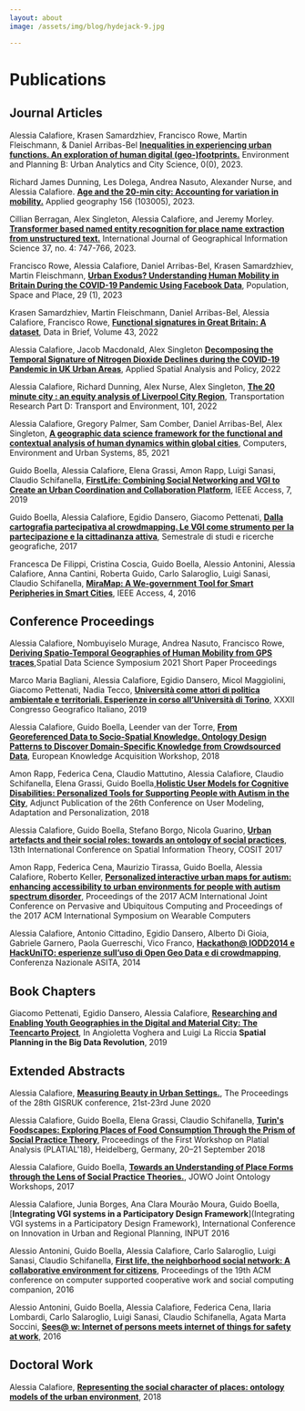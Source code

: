 ```yaml
---
layout: about
image: /assets/img/blog/hydejack-9.jpg

---
```

# Publications

## Journal Articles

Alessia Calafiore, Krasen Samardzhiev, Francisco Rowe, Martin Fleischmann, & Daniel Arribas-Bel [**Inequalities in experiencing urban functions. An exploration of human digital (geo-)footprints.**](https://doi.org/10.1177/23998083231208507) Environment and Planning B: Urban Analytics and City Science, 0(0), 2023. 

Richard James Dunning, Les Dolega, Andrea Nasuto, Alexander Nurse, and Alessia Calafiore. [**Age and the 20-min city: Accounting for variation in mobility.**](https://www.sciencedirect.com/science/article/pii/S0143622823001364) Applied geography 156 (103005), 2023.

Cillian Berragan, Alex Singleton, Alessia Calafiore, and Jeremy Morley. [**Transformer based named entity recognition for place name extraction from unstructured text.**](https://www.tandfonline.com/doi/full/10.1080/13658816.2022.2133125) International Journal of Geographical Information Science 37, no. 4: 747-766, 2023.

Francisco Rowe, Alessia Calafiore, Daniel Arribas-Bel, Krasen Samardzhiev, Martin Fleischmann, [**Urban Exodus? Understanding Human Mobility in Britain During the COVID-19 Pandemic Using Facebook Data**](https://onlinelibrary.wiley.com/doi/pdf/10.1002/psp.2637), Population, Space and Place, 29 (1), 2023
 
Krasen Samardzhiev, Martin Fleischmann, Daniel Arribas-Bel, Alessia Calafiore, Francisco Rowe, [**Functional signatures in Great Britain: A dataset**](https://www.sciencedirect.com/science/article/pii/S2352340922005376), Data in Brief, Volume 43, 2022

Alessia Calafiore, Jacob Macdonald, Alex Singleton [**Decomposing the Temporal Signature of Nitrogen Dioxide Declines during the COVID‑19 Pandemic in UK Urban Areas**](https://link.springer.com/content/pdf/10.1007/s12061-022-09438-2.pdf), Applied Spatial Analysis and Policy, 2022

Alessia Calafiore, Richard Dunning, Alex Nurse, Alex Singleton, [**The 20 minute city : an equity analysis of Liverpool City Region**](https://doi.org/10.1016/j.trd.2021.103111), Transportation Research Part D: Transport and Environment, 101, 2022

Alessia Calafiore, Gregory Palmer, Sam Comber, Daniel Arribas-Bel, Alex Singleton, [**A geographic data science framework for the functional and contextual analysis of human dynamics within global cities**](https://www.sciencedirect.com/science/article/pii/S0198971520302726), Computers, Environment and Urban Systems, 85, 2021

Guido Boella, Alessia Calafiore, Elena Grassi, Amon Rapp, Luigi Sanasi, Claudio Schifanella, [**FirstLife: Combining Social Networking and VGI to Create an Urban Coordination and Collaboration Platform**](https://ieeexplore.ieee.org/stamp/stamp.jsp?arnumber=8713970), IEEE Access, 7, 2019

Guido Boella, Alessia Calafiore, Egidio Dansero, Giacomo Pettenati, [**Dalla cartografia partecipativa al crowdmapping. Le VGI come strumento per la partecipazione e la cittadinanza attiva**](https://laboratoriocritico.uniroma1.it/index.php/semestrale-geografia/article/download/15027/14492), Semestrale di studi e ricerche geografiche, 2017

Francesca De Filippi, Cristina Coscia, Guido Boella, Alessio Antonini, Alessia Calafiore, Anna Cantini, Roberta Guido, Carlo Salaroglio, Luigi Sanasi, Claudio Schifanella, [**MiraMap: A We-government Tool for Smart Peripheries in Smart Cities**](https://ieeexplore.ieee.org/iel7/6287639/6514899/07444140.pdf), IEEE Access, 4, 2016


## Conference Proceedings

Alessia Calafiore, Nombuyiselo Murage, Andrea Nasuto, Francisco Rowe, [**Deriving Spatio-Temporal Geographies of Human Mobility from GPS traces**](https://doi.org/10.25436/E26K5F),Spatial Data Science Symposium 2021 Short Paper Proceedings

Marco Maria Bagliani, Alessia Calafiore, Egidio Dansero, Micol Maggiolini, Giacomo Pettenati, Nadia Tecco, [**Università come attori di politica ambientale e territoriali. Esperienze in corso all’Università di Torino**](https://iris.unito.it/bitstream/2318/1758159/1/2019%20Atti%20CGI%20Roma%202017%20Bagliani%20et%20al..pdf), XXXII Congresso Geografico Italiano, 2019

Alessia Calafiore, Guido Boella, Leender van der Torre, [**From Georeferenced Data to Socio-Spatial Knowledge. Ontology Design Patterns to Discover Domain-Specific Knowledge from Crowdsourced Data**](https://link.springer.com/chapter/10.1007/978-3-030-03667-6_3), European Knowledge Acquisition Workshop, 2018 

Amon Rapp, Federica Cena, Claudio Mattutino, Alessia Calafiore, Claudio Schifanella, Elena Grassi, Guido Boella,[**Holistic User Models for Cognitive Disabilities: Personalized Tools for Supporting People with Autism in the City**](https://iris.unito.it/bitstream/2318/1671320/2/2018-HUM.pdf), Adjunct Publication of the 26th Conference on User Modeling, Adaptation and Personalization, 2018

Alessia Calafiore, Guido Boella, Stefano Borgo, Nicola Guarino, [**Urban artefacts and their social roles: towards an ontology of social practices**](https://iris.unito.it/bitstream/2318/1684848/1/LIPIcs-COSIT-2017-6.pdf), 13th International Conference on Spatial Information Theory, COSIT 2017

Amon Rapp, Federica Cena, Maurizio Tirassa, Guido Boella, Alessia Calafiore, Roberto Keller, [**Personalized interactive urban maps for autism: enhancing accessibility to urban environments for people with autism spectrum disorder**](https://dl.acm.org/doi/abs/10.1145/3123024.3125507), Proceedings of the 2017 ACM International Joint Conference on Pervasive and Ubiquitous Computing and Proceedings of the 2017 ACM International Symposium on Wearable Computers

Alessia Calafiore, Antonio Cittadino, Egidio Dansero, Alberto Di Gioia, Gabriele Garnero, Paola Guerreschi, Vico Franco, [**Hackathon@ IODD2014 e HackUniTO: esperienze sullʼuso di Open Geo Data e di crowdmapping**](https://iris.unito.it/bitstream/2318/149777/1/169.pdf), Conferenza Nazionale ASITA, 2014

## Book Chapters

Giacomo Pettenati, Egidio Dansero, Alessia Calafiore, [**Researching and Enabling Youth Geographies in the Digital and Material City: The Teencarto Project**](https://www.igi-global.com/chapter/researching-and-enabling-youth-geographies-in-the-digital-and-material-city/223708), In Angioletta Voghera and Luigi La Riccia **Spatial Planning in the Big Data Revolution**, 2019

## Extended Abstracts 

Alessia Calafiore, [**Measuring Beauty in Urban Settings.**](http://london.gisruk.org/gisruk2020_proceedings/GISRUK2020_paper_70.pdf), The Proceedings of the 28th GISRUK conference, 21st-23rd June 2020

Alessia Calafiore, Guido Boella, Elena Grassi, Claudio Schifanella, [**Turin's Foodscapes: Exploring Places of Food Consumption Through the Prism of Social Practice Theory**](https://zenodo.org/record/1472743), Proceedings of the First Workshop on Platial Analysis (PLATIAL'18), Heidelberg, Germany, 20–21 September 2018

Alessia Calafiore, Guido Boella, [**Towards an Understanding of Place Forms through the Lens of Social Practice Theories.**](http://ceur-ws.org/Vol-2050/SHAPES_paper_5.pdf), JOWO Joint Ontology Workshops, 2017

Alessia Calafiore, Junia Borges, Ana Clara Mourão Moura, Guido Boella, [**Integrating VGI systems in a Participatory Design Framework**](Integrating VGI systems in a Participatory Design Framework),  International Conference on Innovation in Urban and Regional Planning, INPUT 2016

Alessio Antonini, Guido Boella, Alessia Calafiore, Carlo Salaroglio, Luigi Sanasi, Claudio Schifanella, [**First life, the neighborhood social network: A collaborative environment for citizens**](https://iris.unito.it/bitstream/2318/1646139/4/cscw_firstlife2016.pdf), Proceedings of the 19th ACM conference on computer supported cooperative work and social computing companion, 2016

Alessio Antonini, Guido Boella, Alessia Calafiore, Federica Cena, Ilaria Lombardi, Carlo Salaroglio, Luigi Sanasi, Claudio Schifanella, Agata Marta Soccini, [**Sees@ w: Internet of persons meets internet of things for safety at work**](https://dl.acm.org/doi/abs/10.1145/2818052.2874311), 2016

## Doctoral Work

Alessia Calafiore, [**Representing the social character of places: ontology models of the urban environment**](https://orbilu.uni.lu/handle/10993/37680), 2018




